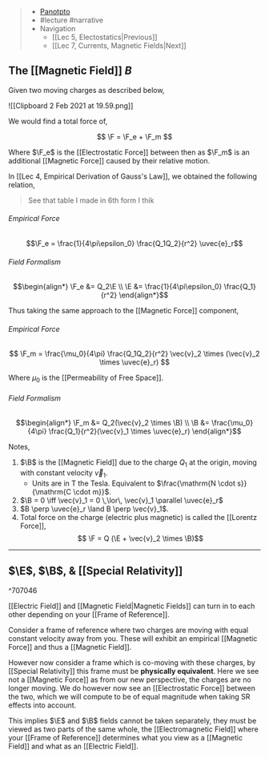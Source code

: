> - [Panotpto](https://uniofbath.cloud.panopto.eu/Panopto/Pages/Viewer.aspx?id=c0dc122f-e261-450e-82a0-acb60126279b)
> - #lecture #narrative
> - Navigation
> 	- [[Lec 5, Electostatics|Previous]]
> 	- [[Lec 7, Currents, Magnetic Fields|Next]]

## The [[Magnetic Field]] $B$

Given two moving charges as described below,

![[Clipboard 2 Feb 2021 at 19.59.png]]

We would find a total force of,

$$
\F = \F_e + \F_m
$$

Where $\F_e$ is the [[Electrostatic Force]] between then as $\F_m$ is an additional [[Magnetic Force]] caused by their relative motion.

In [[Lec 4, Empirical Derivation of Gauss's Law]], we obtained the following relation,

> See that table I made in 6th form I thik

###### Empirical Force
$$\F_e = \frac{1}{4\pi\epsilon_0} \frac{Q_1Q_2}{r^2} \uvec{e}_r$$

###### Field Formalism
$$\begin{align*}
\F_e &= Q_2\E \\
\E &= \frac{1}{4\pi\epsilon_0} \frac{Q_1}{r^2}
\end{align*}$$

Thus taking the same approach to the [[Magnetic Force]] component,

###### Empirical Force
$$ \F_m = \frac{\mu_0}{4\pi} \frac{Q_1Q_2}{r^2} \vec{v}_2 \times (\vec{v}_2 \times \uvec{e}_r) $$

Where $\mu_0$ is the [[Permeability of Free Space]].

###### Field Formalism
$$\begin{align*}
\F_m &= Q_2(\vec{v}_2 \times \B) \\
\B &= \frac{\mu_0}{4\pi} \frac{Q_1}{r^2}(\vec{v}_1 \times \uvec{e}_r)
\end{align*}$$

Notes,
1. $\B$ is the [[Magnetic Field]] due to the charge $Q_1$ at the origin, moving with constant velocity $\vec{v}_1$.
	- Units are in $\mathrm{T}$ the Tesla. Equivalent to $\frac{\mathrm{N \cdot s}}{\mathrm{C \cdot m}}$.
2. $\B = 0 \iff \vec{v}_1 = 0 \,\lor\, \vec{v}_1 \parallel \uvec{e}_r$
3. $B \perp \uvec{e}_r \land B \perp \vec{v}_1$.
4. Total force on the charge (electric plus magnetic) is called the [[Lorentz Force]],
	$$ \F = Q (\E + \vec{v}_2 \times \B)$$

---

## $\E$, $\B$, & [[Special Relativity]]

^707046

[[Electric Field]] and [[Magnetic Field|Magnetic Fields]]  can turn in to each other depending on your [[Frame of Reference]].

Consider a frame of reference where two charges are moving with equal constant velocity away from you. These will exhibit an empirical [[Magnetic Force]] and thus a [[Magnetic Field]].

However now consider a frame which is co-moving with these charges, by [[Special Relativity]] this frame must be **physically equivalent**. Here we see not a [[Magnetic Force]] as from our new perspective, the charges are no longer moving. We do however now see an [[Electrostatic Force]] between the two, which we will compute to be of equal magnitude when taking SR effects into account.

This implies $\E$ and $\B$ fields cannot be taken separately, they must be viewed as two parts of the same whole, the [[Electromagnetic Field]] where your [[Frame of Reference]] determines what you view as a [[Magnetic Field]] and what as an [[Electric Field]].
